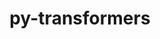 ---
title: "py-transformers"
layout: cache
categories: [package, develop]
meta: {"versions": ["4.42.3"], "compilers": ["apple-clang@=15.0.0", "gcc@=13.2.0"], "oss": ["ubuntu24.04", "ventura"], "platforms": ["darwin", "linux"], "targets": ["aarch64", "x86_64_v3"], "stacks": ["ml-darwin-aarch64-mps", "ml-linux-aarch64-cpu", "ml-linux-aarch64-cuda", "ml-linux-x86_64-cpu", "ml-linux-x86_64-cuda", "ml-linux-x86_64-rocm", "root"], "num_specs": 17, "num_specs_by_stack": {"ml-darwin-aarch64-mps": 3, "root": 17, "ml-linux-aarch64-cpu": 7, "ml-linux-aarch64-cuda": 7, "ml-linux-x86_64-rocm": 7, "ml-linux-x86_64-cuda": 7, "ml-linux-x86_64-cpu": 7}}
spec_details: [{"hash": "5yivon52qlt5eh5kbrxvsya76zjuubul", "compiler": "apple-clang@=15.0.0", "versions": ["4.42.3"], "os": "ventura", "platform": "darwin", "target": "aarch64", "variants": ["build_system=python_pip"], "stacks": ["ml-darwin-aarch64-mps", "root"], "size": "-", "tarball": "https://binaries.spack.io/develop/build_cache/darwin-ventura-aarch64/apple-clang-15.0.0/py-transformers-4.42.3/darwin-ventura-aarch64-apple-clang-15.0.0-py-transformers-4.42.3-5yivon52qlt5eh5kbrxvsya76zjuubul.spack"}, {"hash": "jpvbgkoqm3ao3hfqs5kbrhurop3amndy", "compiler": "apple-clang@=15.0.0", "versions": ["4.42.3"], "os": "ventura", "platform": "darwin", "target": "aarch64", "variants": ["build_system=python_pip"], "stacks": ["ml-darwin-aarch64-mps", "root"], "size": "-", "tarball": "https://binaries.spack.io/develop/build_cache/darwin-ventura-aarch64/apple-clang-15.0.0/py-transformers-4.42.3/darwin-ventura-aarch64-apple-clang-15.0.0-py-transformers-4.42.3-jpvbgkoqm3ao3hfqs5kbrhurop3amndy.spack"}, {"hash": "li2ybq4cqvpdaf4koe2eryqx4vx5i5zb", "compiler": "apple-clang@=15.0.0", "versions": ["4.42.3"], "os": "ventura", "platform": "darwin", "target": "aarch64", "variants": ["build_system=python_pip"], "stacks": ["ml-darwin-aarch64-mps", "root"], "size": "-", "tarball": "https://binaries.spack.io/develop/build_cache/darwin-ventura-aarch64/apple-clang-15.0.0/py-transformers-4.42.3/darwin-ventura-aarch64-apple-clang-15.0.0-py-transformers-4.42.3-li2ybq4cqvpdaf4koe2eryqx4vx5i5zb.spack"}, {"hash": "63yap2gvvmlb2rjek45kjwhrtlwwf3yv", "compiler": "gcc@=13.2.0", "versions": ["4.42.3"], "os": "ubuntu24.04", "platform": "linux", "target": "aarch64", "variants": ["build_system=python_pip"], "stacks": ["ml-linux-aarch64-cpu", "root", "ml-linux-aarch64-cuda"], "size": "-", "tarball": "https://binaries.spack.io/develop/build_cache/linux-ubuntu24.04-aarch64/gcc-13.2.0/py-transformers-4.42.3/linux-ubuntu24.04-aarch64-gcc-13.2.0-py-transformers-4.42.3-63yap2gvvmlb2rjek45kjwhrtlwwf3yv.spack"}, {"hash": "gqp3bvahhvmhy5pd5363xl6dxoir4g73", "compiler": "gcc@=13.2.0", "versions": ["4.42.3"], "os": "ubuntu24.04", "platform": "linux", "target": "aarch64", "variants": ["build_system=python_pip"], "stacks": ["ml-linux-aarch64-cpu", "root", "ml-linux-aarch64-cuda"], "size": "-", "tarball": "https://binaries.spack.io/develop/build_cache/linux-ubuntu24.04-aarch64/gcc-13.2.0/py-transformers-4.42.3/linux-ubuntu24.04-aarch64-gcc-13.2.0-py-transformers-4.42.3-gqp3bvahhvmhy5pd5363xl6dxoir4g73.spack"}, {"hash": "hdkxjd5l5d6ol65m2srgyynbdu7ww64h", "compiler": "gcc@=13.2.0", "versions": ["4.42.3"], "os": "ubuntu24.04", "platform": "linux", "target": "aarch64", "variants": ["build_system=python_pip"], "stacks": ["ml-linux-aarch64-cpu", "root", "ml-linux-aarch64-cuda"], "size": "-", "tarball": "https://binaries.spack.io/develop/build_cache/linux-ubuntu24.04-aarch64/gcc-13.2.0/py-transformers-4.42.3/linux-ubuntu24.04-aarch64-gcc-13.2.0-py-transformers-4.42.3-hdkxjd5l5d6ol65m2srgyynbdu7ww64h.spack"}, {"hash": "lmacb2ngwnba2gsjgetlnhhyyvly47av", "compiler": "gcc@=13.2.0", "versions": ["4.42.3"], "os": "ubuntu24.04", "platform": "linux", "target": "aarch64", "variants": ["build_system=python_pip"], "stacks": ["ml-linux-aarch64-cpu", "root", "ml-linux-aarch64-cuda"], "size": "-", "tarball": "https://binaries.spack.io/develop/build_cache/linux-ubuntu24.04-aarch64/gcc-13.2.0/py-transformers-4.42.3/linux-ubuntu24.04-aarch64-gcc-13.2.0-py-transformers-4.42.3-lmacb2ngwnba2gsjgetlnhhyyvly47av.spack"}, {"hash": "skrsqe2fzyxtxrks5vwzjktb4rsnzjte", "compiler": "gcc@=13.2.0", "versions": ["4.42.3"], "os": "ubuntu24.04", "platform": "linux", "target": "aarch64", "variants": ["build_system=python_pip"], "stacks": ["ml-linux-aarch64-cpu", "root", "ml-linux-aarch64-cuda"], "size": "-", "tarball": "https://binaries.spack.io/develop/build_cache/linux-ubuntu24.04-aarch64/gcc-13.2.0/py-transformers-4.42.3/linux-ubuntu24.04-aarch64-gcc-13.2.0-py-transformers-4.42.3-skrsqe2fzyxtxrks5vwzjktb4rsnzjte.spack"}, {"hash": "t2zbllidxfeefmzyyukk6tdcxf52z62v", "compiler": "gcc@=13.2.0", "versions": ["4.42.3"], "os": "ubuntu24.04", "platform": "linux", "target": "aarch64", "variants": ["build_system=python_pip"], "stacks": ["ml-linux-aarch64-cpu", "root", "ml-linux-aarch64-cuda"], "size": "-", "tarball": "https://binaries.spack.io/develop/build_cache/linux-ubuntu24.04-aarch64/gcc-13.2.0/py-transformers-4.42.3/linux-ubuntu24.04-aarch64-gcc-13.2.0-py-transformers-4.42.3-t2zbllidxfeefmzyyukk6tdcxf52z62v.spack"}, {"hash": "vtfykzetfvxn2ecc7zhy475dbwkjrnmb", "compiler": "gcc@=13.2.0", "versions": ["4.42.3"], "os": "ubuntu24.04", "platform": "linux", "target": "aarch64", "variants": ["build_system=python_pip"], "stacks": ["ml-linux-aarch64-cpu", "root", "ml-linux-aarch64-cuda"], "size": "-", "tarball": "https://binaries.spack.io/develop/build_cache/linux-ubuntu24.04-aarch64/gcc-13.2.0/py-transformers-4.42.3/linux-ubuntu24.04-aarch64-gcc-13.2.0-py-transformers-4.42.3-vtfykzetfvxn2ecc7zhy475dbwkjrnmb.spack"}, {"hash": "3d45f2mfuvd2erumhuvsvcufto3awiri", "compiler": "gcc@=13.2.0", "versions": ["4.42.3"], "os": "ubuntu24.04", "platform": "linux", "target": "x86_64_v3", "variants": ["build_system=python_pip"], "stacks": ["ml-linux-x86_64-rocm", "ml-linux-x86_64-cuda", "ml-linux-x86_64-cpu", "root"], "size": "-", "tarball": "https://binaries.spack.io/develop/build_cache/linux-ubuntu24.04-x86_64_v3/gcc-13.2.0/py-transformers-4.42.3/linux-ubuntu24.04-x86_64_v3-gcc-13.2.0-py-transformers-4.42.3-3d45f2mfuvd2erumhuvsvcufto3awiri.spack"}, {"hash": "hwaeap2urpi7wjdr5c2cae7bidoevbhg", "compiler": "gcc@=13.2.0", "versions": ["4.42.3"], "os": "ubuntu24.04", "platform": "linux", "target": "x86_64_v3", "variants": ["build_system=python_pip"], "stacks": ["ml-linux-x86_64-rocm", "ml-linux-x86_64-cuda", "ml-linux-x86_64-cpu", "root"], "size": "-", "tarball": "https://binaries.spack.io/develop/build_cache/linux-ubuntu24.04-x86_64_v3/gcc-13.2.0/py-transformers-4.42.3/linux-ubuntu24.04-x86_64_v3-gcc-13.2.0-py-transformers-4.42.3-hwaeap2urpi7wjdr5c2cae7bidoevbhg.spack"}, {"hash": "mla2pbus35772wlczb4ajp6fgi4yd6ka", "compiler": "gcc@=13.2.0", "versions": ["4.42.3"], "os": "ubuntu24.04", "platform": "linux", "target": "x86_64_v3", "variants": ["build_system=python_pip"], "stacks": ["ml-linux-x86_64-rocm", "ml-linux-x86_64-cuda", "ml-linux-x86_64-cpu", "root"], "size": "-", "tarball": "https://binaries.spack.io/develop/build_cache/linux-ubuntu24.04-x86_64_v3/gcc-13.2.0/py-transformers-4.42.3/linux-ubuntu24.04-x86_64_v3-gcc-13.2.0-py-transformers-4.42.3-mla2pbus35772wlczb4ajp6fgi4yd6ka.spack"}, {"hash": "oj6ehzx2omallxhpvbgzftvpg56nclvg", "compiler": "gcc@=13.2.0", "versions": ["4.42.3"], "os": "ubuntu24.04", "platform": "linux", "target": "x86_64_v3", "variants": ["build_system=python_pip"], "stacks": ["ml-linux-x86_64-rocm", "ml-linux-x86_64-cuda", "ml-linux-x86_64-cpu", "root"], "size": "-", "tarball": "https://binaries.spack.io/develop/build_cache/linux-ubuntu24.04-x86_64_v3/gcc-13.2.0/py-transformers-4.42.3/linux-ubuntu24.04-x86_64_v3-gcc-13.2.0-py-transformers-4.42.3-oj6ehzx2omallxhpvbgzftvpg56nclvg.spack"}, {"hash": "v7jskrdnmvo7blauqh3ra2zeh7wnlgkd", "compiler": "gcc@=13.2.0", "versions": ["4.42.3"], "os": "ubuntu24.04", "platform": "linux", "target": "x86_64_v3", "variants": ["build_system=python_pip"], "stacks": ["ml-linux-x86_64-rocm", "ml-linux-x86_64-cuda", "ml-linux-x86_64-cpu", "root"], "size": "-", "tarball": "https://binaries.spack.io/develop/build_cache/linux-ubuntu24.04-x86_64_v3/gcc-13.2.0/py-transformers-4.42.3/linux-ubuntu24.04-x86_64_v3-gcc-13.2.0-py-transformers-4.42.3-v7jskrdnmvo7blauqh3ra2zeh7wnlgkd.spack"}, {"hash": "wiqe6w4xqfhnsonkw3cnfp7hu6eusixf", "compiler": "gcc@=13.2.0", "versions": ["4.42.3"], "os": "ubuntu24.04", "platform": "linux", "target": "x86_64_v3", "variants": ["build_system=python_pip"], "stacks": ["ml-linux-x86_64-rocm", "ml-linux-x86_64-cuda", "ml-linux-x86_64-cpu", "root"], "size": "-", "tarball": "https://binaries.spack.io/develop/build_cache/linux-ubuntu24.04-x86_64_v3/gcc-13.2.0/py-transformers-4.42.3/linux-ubuntu24.04-x86_64_v3-gcc-13.2.0-py-transformers-4.42.3-wiqe6w4xqfhnsonkw3cnfp7hu6eusixf.spack"}, {"hash": "ytfdn6k2miwnjhhnavwt72bfccwslkrd", "compiler": "gcc@=13.2.0", "versions": ["4.42.3"], "os": "ubuntu24.04", "platform": "linux", "target": "x86_64_v3", "variants": ["build_system=python_pip"], "stacks": ["ml-linux-x86_64-rocm", "ml-linux-x86_64-cuda", "ml-linux-x86_64-cpu", "root"], "size": "-", "tarball": "https://binaries.spack.io/develop/build_cache/linux-ubuntu24.04-x86_64_v3/gcc-13.2.0/py-transformers-4.42.3/linux-ubuntu24.04-x86_64_v3-gcc-13.2.0-py-transformers-4.42.3-ytfdn6k2miwnjhhnavwt72bfccwslkrd.spack"}]
---